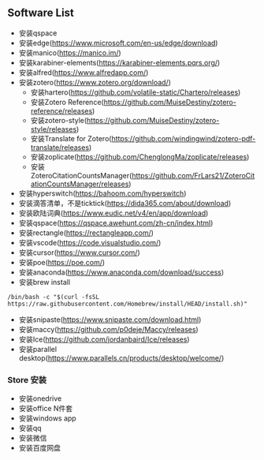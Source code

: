 ## Software List
- 安装qspace
- 安装edge(https://www.microsoft.com/en-us/edge/download)
- 安装manico(https://manico.im/)
- 安装karabiner-elements(https://karabiner-elements.pqrs.org/)
- 安装alfred(https://www.alfredapp.com/)
- 安装zotero(https://www.zotero.org/download/)
  - 安装hartero(https://github.com/volatile-static/Chartero/releases)
  - 安装Zotero Reference(https://github.com/MuiseDestiny/zotero-reference/releases)
  - 安装zotero-style(https://github.com/MuiseDestiny/zotero-style/releases)
  - 安装Translate for Zotero(https://github.com/windingwind/zotero-pdf-translate/releases)
  - 安装zoplicate(https://github.com/ChenglongMa/zoplicate/releases)
  - 安装ZoteroCitationCountsManager(https://github.com/FrLars21/ZoteroCitationCountsManager/releases)
- 安装hyperswitch(https://bahoom.com/hyperswitch)
- 安装滴答清单，不是ticktick(https://dida365.com/about/download)
- 安装欧陆词典(https://www.eudic.net/v4/en/app/download)
- 安装qspace(https://qspace.awehunt.com/zh-cn/index.html)
- 安装rectangle(https://rectangleapp.com/)
- 安装vscode(https://code.visualstudio.com/)
- 安装cursor(https://www.cursor.com/)
- 安装poe(https://poe.com/)
- 安装anaconda(https://www.anaconda.com/download/success)
- 安装brew install
```
/bin/bash -c "$(curl -fsSL https://raw.githubusercontent.com/Homebrew/install/HEAD/install.sh)"
```
- 安装snipaste(https://www.snipaste.com/download.html)
- 安装maccy(https://github.com/p0deje/Maccy/releases)
- 安装Ice(https://github.com/jordanbaird/Ice/releases)
- 安装parallel desktop(https://www.parallels.cn/products/desktop/welcome/)
### Store 安装
- 安装onedrive
- 安装office N件套
- 安装windows app
- 安装qq
- 安装微信
- 安装百度网盘
